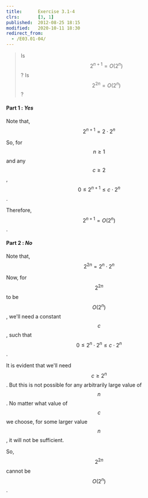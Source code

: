 ```yaml
---
title:      Exercise 3.1-4
clrs:       [3, 1]
published:  2012-08-25 18:15
modified:   2020-10-11 18:30
redirect_from:
  - /E03.01-04/
---
```


> Is $$2^{n + 1} = O(2^n)$$? Is $$2^{2n} = O(2^n)$$?

#### Part 1 : *Yes*

Note that, $$2^{n + 1} = 2 \cdot 2^n$$

So, for $$n \ge 1$$ and any $$c \ge 2$$, $$0 \le 2^{n + 1} \le c \cdot 2^n$$.

Therefore, $$2^{n + 1} = O(2^n)$$.

#### Part 2 : *No*

Note that, $$2^{2n} = 2^n \cdot 2^n$$

Now, for $$2^{2n}$$ to be $$O(2^n)$$, we'll need a constant $$c$$, such that $$0 \le 2^n \cdot 2^n \le c \cdot 2^n$$.

It is evident that we'll need $$c \ge 2^n$$. But this is not possible for any arbitrarily large value of $$n$$. No matter what value of $$c$$ we choose, for some larger value $$n$$, it will not be sufficient.

So, $$2^{2n}$$ cannot be $$O(2^n)$$.
